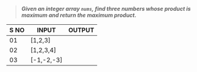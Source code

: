 >***Given an integer array `nums`, find three numbers whose product is maximum and return the maximum product.***


| S NO | INPUT      | OUTPUT |
| ---- | ---------- | ------ |
| 01   | [1,2,3]    |        |
| 02   | [1,2,3,4]  |        |
| 03   | [-1,-2,-3] |        |
